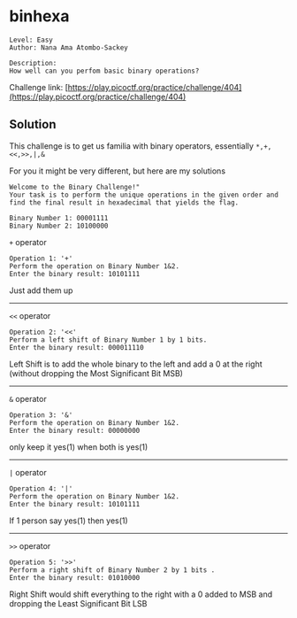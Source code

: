 # binhexa

```
Level: Easy
Author: Nana Ama Atombo-Sackey

Description:
How well can you perfom basic binary operations?
```
Challenge link: [https://play.picoctf.org/practice/challenge/404](https://play.picoctf.org/practice/challenge/404)

## Solution

This challenge is to get us familia with binary operators, essentially `*,+,<<,>>,|,&`

For you it might be very different, but here are my solutions

```
Welcome to the Binary Challenge!"
Your task is to perform the unique operations in the given order and find the final result in hexadecimal that yields the flag.

Binary Number 1: 00001111
Binary Number 2: 10100000
```

`+` operator
```
Operation 1: '+'
Perform the operation on Binary Number 1&2.
Enter the binary result: 10101111
```
Just add them up

---
`<<` operator  
```
Operation 2: '<<'
Perform a left shift of Binary Number 1 by 1 bits.
Enter the binary result: 000011110
```
Left Shift is to add the whole binary to the left and add a 0 at the right (without dropping the Most Significant Bit MSB)

---
`&` operator
```
Operation 3: '&'
Perform the operation on Binary Number 1&2.
Enter the binary result: 00000000
```
only keep it yes(1) when both is yes(1)

---
`|` operator
```
Operation 4: '|'
Perform the operation on Binary Number 1&2.
Enter the binary result: 10101111
```
If 1 person say yes(1) then yes(1)

---
`>>` operator
```
Operation 5: '>>'
Perform a right shift of Binary Number 2 by 1 bits .
Enter the binary result: 01010000
```
Right Shift would shift everything to the right with a 0 added to MSB and dropping the Least Significant Bit LSB
